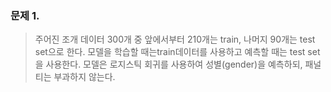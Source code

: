### 문제 1. 
> 주어진 조개 데이터 300개 중 앞에서부터 210개는 train, 나머지 90개는 test set으로 한다. 
> 모델을 학습할 때는train데이터를 사용하고 예측할 때는 test set을 사용한다. 
> 모델은 로지스틱 회귀를 사용하여 성별(gender)을 예측하되, 패널티는 부과하지 않는다.
